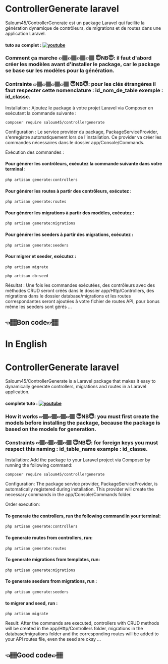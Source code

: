 
# ControllerGenerate laravel

Saloum45/ControllerGenerate est un package Laravel qui facilite la génération dynamique de contrôleurs, de migrations et de routes dans une application Laravel.
#### tuto au complet : [![youtube](https://img.shields.io/badge/youtube-FF0000?style=for-the-badge&logo=youtube&logoColor=white)](https://www.youtube.com/watch?v=YJmBQQF3ODU)
### Comment ça marche 👉🏽👉🏽👉🏽👉🏽 😇NB😇: il faut d'abord créer les modèles avant d'installer le package, car le package se base sur les modèles pour la génération.

### Contrainte 👉🏽👉🏽👉🏽👉🏽 😇NB😇: pour les clés étrangères il faut respecter cette nomenclature : id_nom_de_table exemple : id_classe.
Installation : Ajoutez le package à votre projet Laravel via Composer en exécutant la commande suivante :
```http
composer require saloum45/controllergenerate
```
Configuration : Le service provider du package, PackageServiceProvider, s'enregistre automatiquement lors de l'installation. Ce provider va créer les commandes nécessaires dans le dossier app/Console/Commands.

Exécution des commandes :
#### Pour générer les contrôleurs, exécutez la commande suivante dans votre terminal :
```http
php artisan generate:controllers
```

#### Pour générer les routes à partir des contrôleurs, exécutez :

```http
php artisan generate:routes
```

#### Pour générer les migrations à partir des modèles, exécutez :
```http
php artisan generate:migrations
```

#### Pour générer les seeders à partir des migrations, exécutez :
```http
php artisan generate:seeders
```

#### Pour migrer et seeder, exécutez :
```http
php artisan migrate
```
```http
php artisan db:seed
```
Résultat : Une fois les commandes exécutées, des contrôleurs avec des méthodes CRUD seront créés dans le dossier app/Http/Controllers, des migrations dans le dossier database/migrations et les routes correspondantes seront ajoutées à votre fichier de routes API, pour bonus même les seeders sont gérés ...
##  👈🏽Bon code👉🏽
# In English
# ControllerGenerate laravel

Saloum45/ControllerGenerate is a Laravel package that makes it easy to dynamically generate controllers, migrations and routes in a Laravel application.
#### complete tuto : [![youtube](https://img.shields.io/badge/youtube-FF0000?style=for-the-badge&logo=youtube&logoColor=white)](https://www.youtube.com/watch?v=YJmBQQF3ODU)

### How it works 👉🏽👉🏽👉🏽👉🏽 😇NB😇: you must first create the models before installing the package, because the package is based on the models for generation.

### Constraints 👉🏽👉🏽👉🏽👉🏽 😇NB😇: for foreign keys you must respect this naming : id_table_name example : id_classe.
Installation: Add the package to your Laravel project via Composer by running the following command:
```http
composer require saloum45/controllergenerate
```
Configuration: The package service provider, PackageServiceProvider, is automatically registered during installation. This provider will create the necessary commands in the app/Console/Commands folder.

Order execution:
#### To generate the controllers, run the following command in your terminal:
```http
php artisan generate:controllers
```

#### To generate routes from controllers, run:

```http
php artisan generate:routes
```

#### To generate migrations from templates, run:
```http
php artisan generate:migrations
```

####  To generate seeders from migrations, run :
```http
php artisan generate:seeders
```

#### to migrer and seed, run :
```http
php artisan migrate
```


Result: After the commands are executed, controllers with CRUD methods will be created in the app/Http/Controllers folder, migrations in the database/migrations folder and the corresponding routes will be added to your API routes file, even the seed are okay ...
## 👈🏽Good code👉🏽